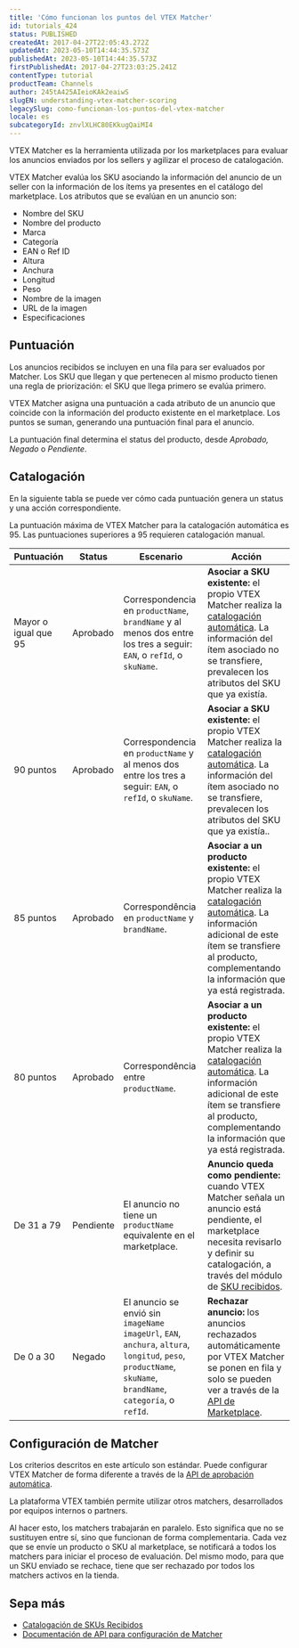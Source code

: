 ```yaml
---
title: 'Cómo funcionan los puntos del VTEX Matcher'
id: tutorials_424
status: PUBLISHED
createdAt: 2017-04-27T22:05:43.272Z
updatedAt: 2023-05-10T14:44:35.573Z
publishedAt: 2023-05-10T14:44:35.573Z
firstPublishedAt: 2017-04-27T23:03:25.241Z
contentType: tutorial
productTeam: Channels
author: 245tA425AIeioKAk2eaiwS
slugEN: understanding-vtex-matcher-scoring
legacySlug: como-funcionan-los-puntos-del-vtex-matcher
locale: es
subcategoryId: znvlXLHC80EKkugQaiMI4
---
```


VTEX Matcher es la herramienta utilizada por los marketplaces para evaluar los anuncios enviados por los sellers y agilizar el proceso de catalogación.

VTEX Matcher evalúa los SKU asociando la información del anuncio de un seller con la información de los ítems ya presentes en el catálogo del marketplace. Los atributos que se evalúan en un anuncio son:

- Nombre del SKU  
- Nombre del producto  
- Marca  
- Categoría
- EAN o Ref ID  
- Altura  
- Anchura  
- Longitud  
- Peso  
- Nombre de la imagen  
- URL de la imagen  
- Especificaciones  

## Puntuación 

Los anuncios recibidos se incluyen en una fila para ser evaluados por Matcher. Los SKU que llegan y que pertenecen al mismo producto tienen una regla de priorización: el SKU que llega primero se evalúa primero.

VTEX Matcher asigna una puntuación a cada atributo de un anuncio que coincide con la información del producto existente en el marketplace. Los puntos se suman, generando una puntuación final para el anuncio.

La puntuación final determina el status del producto, desde *Aprobado, Negado* o *Pendiente*. 

## Catalogación
En la siguiente tabla se puede ver cómo cada puntuación genera un status y una acción correspondiente.

<div class="alert alert-info">
La puntuación máxima de VTEX Matcher para la catalogación automática es 95. Las puntuaciones superiores a 95 requieren catalogación manual.
</div>

| Puntuación           | Status    | Escenario                                                                                                                                                        | Acción                                                                                                                                                                                                                                                                                                                    |
|----------------------|-----------|------------------------------------------------------------------------------------------------------------------------------------------------------------------|---------------------------------------------------------------------------------------------------------------------------------------------------------------------------------------------------------------------------------------------------------------------------------------------------------------------------|
| Mayor o igual que 95 | Aprobado  | Correspondencia en `productName`, `brandName` y al  menos dos entre los tres a seguir: `EAN`, o `refId`, o `skuName`.                                            |  **Asociar a SKU existente:** el propio VTEX Matcher realiza la [catalogación automática](https://help.vtex.com/es/tutorial/manual-sku-cataloging--tutorials_396#opciones-de-catalogacion). La información del ítem asociado no se transfiere, prevalecen los atributos del SKU que ya existía.                           |
| 90 puntos            | Aprobado  | Correspondencia en `productName` y al  menos dos entre los tres a seguir: `EAN`, o `refId`, o `skuName`.                                                         |  **Asociar a SKU existente:** el propio VTEX Matcher realiza la [catalogación automática](https://help.vtex.com/es/tutorial/manual-sku-cataloging--tutorials_396#opciones-de-catalogacion). La información del ítem asociado no se transfiere, prevalecen los atributos del SKU que ya existía..                          |
| 85 puntos            | Aprobado  | Correspondência en   `productName` y `brandName`.                                                                                                                | **Asociar a un producto existente:** el propio VTEX Matcher realiza la [catalogación automática](https://help.vtex.com/es/tutorial/manual-sku-cataloging--tutorials_396#opciones-de-catalogacion). La información adicional de este ítem se transfiere al producto, complementando la información que ya está registrada. |
| 80 puntos            | Aprobado  | Correspondência entre  `productName`.                                                                                                                            | **Asociar a un producto existente:** el propio VTEX Matcher realiza la [catalogación automática](https://help.vtex.com/es/tutorial/manual-sku-cataloging--tutorials_396#opciones-de-catalogacion). La información adicional de este ítem se transfiere al producto, complementando la información que ya está registrada. |
| De 31 a 79           | Pendiente | El anuncio no tiene un `productName` equivalente en el marketplace.                                                                                              | **Anuncio queda como pendiente:** cuando VTEX Matcher señala un anuncio está  pendiente, el marketplace necesita revisarlo y definir su catalogación, a través del módulo de [SKU recibidos](https://help.vtex.com/es/tutorial/manual-sku-cataloging--tutorials_396).                                                     |
| De 0 a 30            | Negado    | El anuncio se envió sin `imageName`  `imageUrl`, `EAN`, `anchura`, `altura`, `longitud`, `peso`, `productName`, `skuName`, `brandName`, `categoría`, o `refId`.  | **Rechazar anuncio:** los anuncios rechazados automáticamente por VTEX Matcher se ponen en fila y solo se pueden ver a través de la [API de Marketplace](https://developers.vtex.com/docs/api-reference/marketplace-apis).                                                                             |

## Configuración de Matcher
Los criterios descritos en este artículo son estándar. Puede configurar VTEX Matcher de forma diferente a través de la [API de aprobación automática](https://developers.vtex.com/docs/api-reference/marketplace-apis-suggestions#put-/suggestions/configuration/autoapproval/toggle).  

La plataforma VTEX también permite utilizar otros matchers, desarrollados por equipos internos o partners.

Al hacer esto, los matchers trabajarán en paralelo. Esto significa que no se sustituyen entre sí, sino que funcionan de forma complementaria. Cada vez que se envíe un producto o SKU al marketplace, se notificará a todos los matchers para iniciar el proceso de evaluación. Del mismo modo, para que un SKU enviado se rechace, tiene que ser rechazado por todos los matchers activos en la tienda.

## Sepa más  
- [Catalogación de SKUs Recibidos](https://help.vtex.com/es/tutorial/sugerindo-e-aprovando-skus--tutorials_396)
- [Documentación de API para configuración de Matcher](https://developers.vtex.com/vtex-rest-api/reference/getautoapprovevaluefromconfig) 


